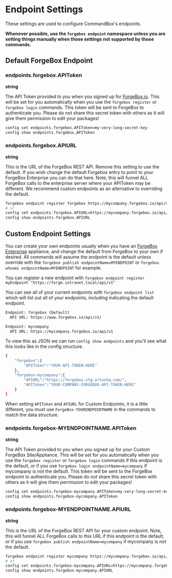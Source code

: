# Endpoint Settings

These settings are used to configure CommandBox's endpoints.

**Whenever possible, use the `forgebox endpoint` namespace unless you are setting things manually when those settings not supported by those commands.**

## Default ForgeBox Endpoint 

### endpoints.forgebox.APIToken

**string**

The API Token provided to you when you signed up for [ForgeBox.io](https://www.forgebox.io/). This will be set for you automatically when you use the `forgebox register` or `forgebox login` commands. This token will be sent to ForgeBox to authenticate you. Please do not share this secret token with others as it will give them permission to edit your packages!

```bash
config set endpoints.forgebox.APIToken=my-very-long-secret-key
config show endpoints.forgebox.APIToken
```

###  endpoints.forgebox.APIURL

**string**

This is the URL of the ForgeBox REST API. Remove this setting to use the default. If you wish change the default Forgebox entry to point to your ForgeBox Enterprise you can do that here. Note, this will funnel ALL ForgeBox calls to the enterprise server where your APIToken may be different. We recommend custom endpoints as an alternative to overriding the default.

```bash
forgebox endpoint register forgebox https://mycompany.forgebox.io/api/v1 --force 
# or
config set endpoints.forgebox.APIURL=https://mycompany.forgebox.io/api/v1
config show endpoints.forgebox.APIURL
```

## Custom Endpoint Settings

You can create your own endpoints usually when you have an [ForgeBox Enterprise](https://www.ortussolutions.com/products/forgebox/enterprise) appliance, and change the default from ForgeBox to your own if desired. All commands will assume the endpoint is the default unless override with the `forgebox publish endpointName=MYENDPOINT` or `forgebox whoami endpointName=MYENDPOINT` for example.

You can register a new endpoint with `forgebox endpoint register myEndpoint "https://forge.intranet.local/api/v1"`

You can see all of your current endpoints with `forgebox endpoint list` which will list out all of your endpoints, including indicating the default endpoint.

```bash
Endpoint: forgebox (Default)
  API URL: https://www.forgebox.io/api/v1/

Endpoint: mycompany
  API URL: https://mycompany.forgebox.io/api/v1
```

To view this as JSON we can run `config show endpoints` and you'll see what this looks like in the config structure.

```bash
{
    "forgebox":{
        "APIToken":"YOUR-API-TOKEN-HERE"
    },
    "forgebox-mycompany":{
        "APIURL":"https://forgebox.stg.ortushq.com/",
        "APIToken":"YOUR-COMPANY-FORGEBOX-API-TOKEN-HERE"
    }
}

```

When setting `APIToken` and `APIURL` for Custom Endpoints, it is a little different, you must use `ForgeBox-YOURENDPOINTNAME` in the commands to match the data structure.


### endpoints.forgebox-MYENDPOINTNAME.APIToken

**string**

The API Token provided to you when you signed up for your Custom ForgeBox Site/Appliance. This will be set for you automatically when you use the `forgebox register` or `forgebox login` commands if this endpoint is the default, or if you use `forgebox login endpointName=mycompany` if mycompany is not the default. This token will be sent to the ForgeBox endpoint to authenticate you. Please do not share this secret token with others as it will give them permission to edit your packages!

```bash
config set endpoints.forgebox-mycompany.APIToken=my-very-long-secret-key
config show endpoints.forgebox-mycompany.APIToken
```

###  endpoints.forgebox-MYENDPOINTNAME.APIURL

**string**

This is the URL of the ForgeBox REST API for your custom endpoint. Note, this will funnel ALL ForgeBox calls to this URL if this endpoint is the default, or if you use `forgebox publish endpointName=mycompany` if mycompany is not the default.

```bash
forgebox endpoint register mycompany https://mycompany.forgebox.io/api/v1 --force 
# or
config set endpoints.forgebox-mycompany.APIURL=https://mycompany.forgebox.io/api/v1
config show endpoints.forgebox-mycompany.APIURL
```

